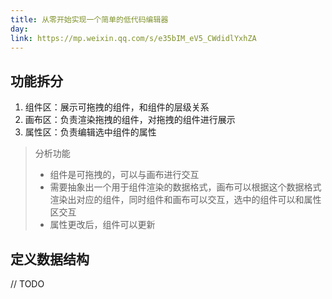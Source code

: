```yaml
---
title: 从零开始实现一个简单的低代码编辑器
day: 
link: https://mp.weixin.qq.com/s/e35bIM_eV5_CWdidlYxhZA
---
```


<CommonTitle></CommonTitle>

## 功能拆分

1. 组件区：展示可拖拽的组件，和组件的层级关系
2. 画布区：负责渲染拖拽的组件，对拖拽的组件进行展示
3. 属性区：负责编辑选中组件的属性

> 分析功能
> - 组件是可拖拽的，可以与画布进行交互
> - 需要抽象出一个用于组件渲染的数据格式，画布可以根据这个数据格式渲染出对应的组件，同时组件和画布可以交互，选中的组件可以和属性区交互
> - 属性更改后，组件可以更新

## 定义数据结构

// TODO
